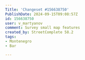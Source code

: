 ```yaml
---
Title: 'Changeset #156638750'
PublishDate: 2024-09-15T09:08:57Z
id: 156638750
user: v_martyanov
comment: Survey small map features
created_by: StreetComplete 58.2
tags:
- Montenegro
- Bar

---
```

